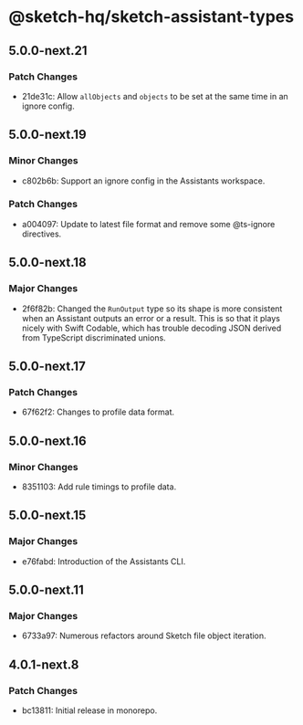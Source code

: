# @sketch-hq/sketch-assistant-types

## 5.0.0-next.21

### Patch Changes

- 21de31c: Allow `allObjects` and `objects` to be set at the same time in an ignore config.

## 5.0.0-next.19

### Minor Changes

- c802b6b: Support an ignore config in the Assistants workspace.

### Patch Changes

- a004097: Update to latest file format and remove some @ts-ignore directives.

## 5.0.0-next.18

### Major Changes

- 2f6f82b: Changed the `RunOutput` type so its shape is more consistent when an Assistant outputs an
  error or a result. This is so that it plays nicely with Swift Codable, which has trouble decoding
  JSON derived from TypeScript discriminated unions.

## 5.0.0-next.17

### Patch Changes

- 67f62f2: Changes to profile data format.

## 5.0.0-next.16

### Minor Changes

- 8351103: Add rule timings to profile data.

## 5.0.0-next.15

### Major Changes

- e76fabd: Introduction of the Assistants CLI.

## 5.0.0-next.11

### Major Changes

- 6733a97: Numerous refactors around Sketch file object iteration.

## 4.0.1-next.8

### Patch Changes

- bc13811: Initial release in monorepo.
